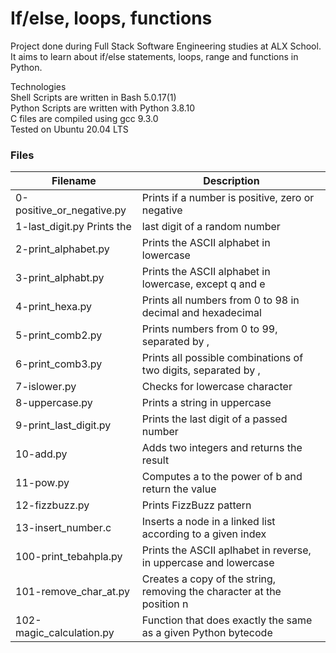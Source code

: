 # If/else, loops, functions
Project done during Full Stack Software Engineering studies at ALX School. It aims to learn about if/else statements, loops, range and functions in Python.

Technologies<br>
Shell Scripts are written in Bash 5.0.17(1)<br>
Python Scripts are written with Python 3.8.10<br>
C files are compiled using gcc 9.3.0<br>
Tested on Ubuntu 20.04 LTS<br>
### Files

|Filename	                  | Description                 |
|--------------------------  | ----------------------------------
|0-positive_or_negative.py  | 	Prints if a number is positive, zero or negative
| 1-last_digit.py	Prints the  | last digit of a random number
| 2-print_alphabet.py	    | Prints the ASCII alphabet in lowercase
| 3-print_alphabt.py |	Prints the ASCII alphabet in lowercase, except q and e
| 4-print_hexa.py	 | Prints all numbers from 0 to 98 in decimal and hexadecimal
| 5-print_comb2.py | Prints numbers from 0 to 99, separated by ,
| 6-print_comb3.py	| Prints all possible combinations of two digits, separated by ,
| 7-islower.py |	Checks for lowercase character
| 8-uppercase.py	| Prints a string in uppercase
| 9-print_last_digit.py	| Prints the last digit of a passed number
|10-add.py |	Adds two integers and returns the result
|11-pow.py	| Computes a to the power of b and return the value
|12-fizzbuzz.py	| Prints FizzBuzz pattern
|13-insert_number.c |	Inserts a node in a linked list according to a given index
|100-print_tebahpla.py	| Prints the ASCII aplhabet in reverse, in uppercase and lowercase
|101-remove_char_at.py	| Creates a copy of the string, removing the character at the position n
|102-magic_calculation.py|	Function that does exactly the same as a given Python bytecode
